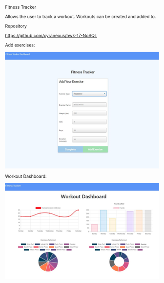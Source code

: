 Fitness Tracker

Allows the user to track a workout. Workouts can be created and added to.  

Repository

https://github.com/cyraneous/hwk-17-NoSQL


Add exercises:

![Image of user's view when adding an exercise](./public/images/exercise-view.png)


Workout Dashboard:

![Image of user's view when looking at the Workout Dashboard](./public/images/workout-dashboard.png)


